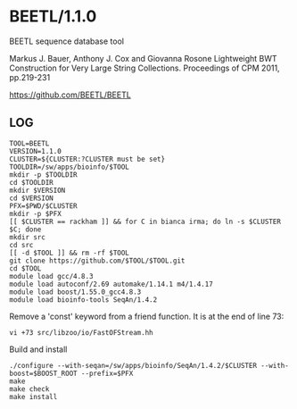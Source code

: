 BEETL/1.1.0
===========

BEETL sequence database tool

Markus J. Bauer, Anthony J. Cox and Giovanna Rosone
Lightweight BWT Construction for Very Large String Collections.
Proceedings of CPM 2011, pp.219-231

<https://github.com/BEETL/BEETL>

LOG
---

    TOOL=BEETL
    VERSION=1.1.0
    CLUSTER=${CLUSTER:?CLUSTER must be set}
    TOOLDIR=/sw/apps/bioinfo/$TOOL
    mkdir -p $TOOLDIR
    cd $TOOLDIR
    mkdir $VERSION
    cd $VERSION
    PFX=$PWD/$CLUSTER
    mkdir -p $PFX
    [[ $CLUSTER == rackham ]] && for C in bianca irma; do ln -s $CLUSTER $C; done
    mkdir src
    cd src
    [[ -d $TOOL ]] && rm -rf $TOOL
    git clone https://github.com/$TOOL/$TOOL.git
    cd $TOOL
    module load gcc/4.8.3
    module load autoconf/2.69 automake/1.14.1 m4/1.4.17
    module load boost/1.55.0_gcc4.8.3
    module load bioinfo-tools SeqAn/1.4.2

Remove a 'const' keyword from a friend function.  It is at the
end of line 73:

    vi +73 src/libzoo/io/FastOFStream.hh 

Build and install

    ./configure --with-seqan=/sw/apps/bioinfo/SeqAn/1.4.2/$CLUSTER --with-boost=$BOOST_ROOT --prefix=$PFX
    make
    make check
    make install

